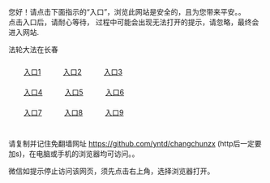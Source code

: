 您好！请点击下面指示的“入口”，浏览此网站是安全的，且为您带来平安。。 <br/>
点击入口后，请耐心等待， 过程中可能会出现无法打开的提示，请忽略，最终会进入网站. </br>

法轮大法在长春<br/>
<div style="padding:10px"><a style="margin:20px" target="_blank" href="https://d11rtn3r1n1zc5.cloudfront.net/2Qpsp?myhvbq" id="ccLink1" rel="nofollow">入口1</a> <a target="_blank" style="margin:20px" href="https://d1iuxz0k67vxiq.cloudfront.net/2Qpsp?hlhoofz" id="ccLink2" rel="nofollow">入口2</a> <a style="margin:20px" target="_blank" href="https://d1seokin5r7de0.cloudfront.net/2Qpsp?cuoiwi" id="ccLink3" rel="nofollow">入口3</a></div>

<div style="padding:10px" ><a style="margin:20px" target="_blank" href="https://d11rtn3r1n1zc5.cloudfront.net/2Qpsp?myhvbq" id="ccLink4" rel="nofollow">入口4</a> <a style="margin:20px" href="https://d1iuxz0k67vxiq.cloudfront.net/2Qpsp?hlhoofz" target="_blank" id="ccLink5" rel="nofollow">入口5</a> <a style="margin:20px" href="https://d1seokin5r7de0.cloudfront.net/2Qpsp?cuoiwi" target="_blank" id="ccLink6" rel="nofollow">入口6</a></div>

<div style="padding:10px"><a style="margin:20px" target="_blank" href="https://d11rtn3r1n1zc5.cloudfront.net/2Qpsp?myhvbq" id="ccLink7" rel="nofollow">入口7</a> <a style="margin:20px" href="https://d1iuxz0k67vxiq.cloudfront.net/2Qpsp?hlhoofz" target="_blank" id="ccLink8" rel="nofollow">入口8</a> <a style="margin:20px" target="_blank" href="https://d1seokin5r7de0.cloudfront.net/2Qpsp?cuoiwi" id="ccLink9" rel="nofollow">入口9</a></div>

<br/>



请复制并记住免翻墙网址 https://github.com/yntd/changchunzx (http后一定要加s)，在电脑或手机的浏览器均可访问。。<br/>

微信如提示停止访问该网页，须先点击右上角，选择浏览器打开。
